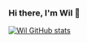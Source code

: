 ### Hi there, I'm Wil 👋

[![Wil GitHub stats](https://github-readme-stats.vercel.app/api?username=wilmerjfl)](https://github.com/anuraghazra/github-readme-stats)

<!--
**wilmerjfl/wilmerjfl** is a ✨ _special_ ✨ repository because its `README.md` (this file) appears on your GitHub profile.
-->
